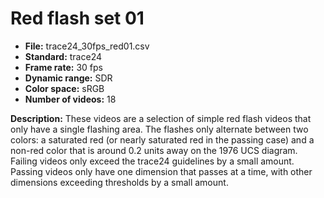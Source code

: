 # Red flash set 01

 - **File:** trace24_30fps_red01.csv
 - **Standard:** trace24
 - **Frame rate:** 30 fps
 - **Dynamic range:** SDR
 - **Color space:** sRGB
 - **Number of videos:** 18

**Description:** These videos are a selection of simple red flash videos that only have a single flashing area. 
The flashes only alternate between two colors: a saturated red (or nearly saturated red in the passing case) 
and a non-red color that is around 0.2 units away on the 1976 UCS diagram.
Failing videos only exceed the trace24 guidelines by a small amount.
Passing videos only have one dimension that passes at a time, with other dimensions exceeding thresholds by a small amount.
